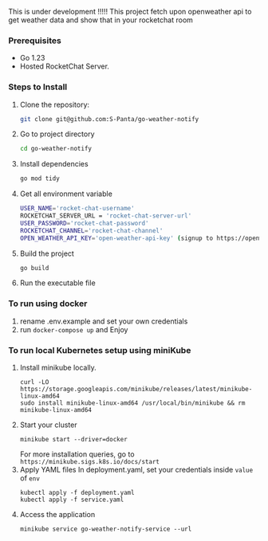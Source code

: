 This is under development !!!!!
This project fetch upon openweather api to get weather data and show that in your rocketchat room

### Prerequisites

- Go 1.23
- Hosted RocketChat Server. 

### Steps to Install

1. Clone the repository:
   ```bash
   git clone git@github.com:S-Panta/go-weather-notify
2. Go to project directory
    ```bash
    cd go-weather-notify
3. Install dependencies
    ```bash
    go mod tidy
4. Get all environment variable
    ```bash
    USER_NAME='rocket-chat-username'
    ROCKETCHAT_SERVER_URL = 'rocket-chat-server-url'
    USER_PASSWORD='rocket-chat-password'
    ROCKETCHAT_CHANNEL='rocket-chat-channel'
    OPEN_WEATHER_API_KEY='open-weather-api-key' (signup to https://openweathermap.org/ to get API key)
    

5. Build the project
    ```bash
    go build
6. Run the executable file

### To run using docker

1. rename .env.example and set your own credentials
2. run `docker-compose up` and Enjoy

### To run local Kubernetes setup using miniKube
1. Install minikube locally.
   ```
   curl -LO https://storage.googleapis.com/minikube/releases/latest/minikube-linux-amd64
   sudo install minikube-linux-amd64 /usr/local/bin/minikube && rm minikube-linux-amd64
   ```
2. Start your cluster
   ```
   minikube start --driver=docker
   ```
   For more installation queries, go to `https://minikube.sigs.k8s.io/docs/start`
3. Apply YAML files
   In deployment.yaml, set your credentials inside `value` of `env`
   ```
   kubectl apply -f deployment.yaml
   kubectl apply -f service.yaml
   
   ```
5. Access the application
   ```
   minikube service go-weather-notify-service --url
   ```
